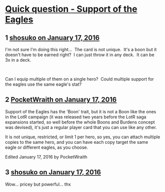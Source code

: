 # [Quick question - Support of the Eagles](https://community.fantasyflightgames.com/topic/199348-quick-question-support-of-the-eagles/)

## 1 [shosuko on January 17, 2016](https://community.fantasyflightgames.com/topic/199348-quick-question-support-of-the-eagles/?do=findComment&comment=1995906)

I'm not sure I'm doing this right...  The card is not unique.  It's a boon but it doesn't have to be earned right?  I can just throw it in any deck.  It can be 3x in a deck.

 

Can I equip multiple of them on a single hero?  Could multiple support for the eagles use the same eagle's stat?

## 2 [PocketWraith on January 17, 2016](https://community.fantasyflightgames.com/topic/199348-quick-question-support-of-the-eagles/?do=findComment&comment=1995911)

Support of the Eagles has the 'Boon' trait, but it is not a Boon like the ones in the LotR campaign (it was released two years before the LotR saga expansions started, so well before the whole Boons and Burdens concept was devised), it's just a regular player card that you can use like any other.

It is not unique, restricted, or limit 1 per hero, so yes, you can attach multiple copies to the same hero, and you can have each copy target the same eagle or different eagles, as you choose.

Edited January 17, 2016 by PocketWraith

## 3 [shosuko on January 17, 2016](https://community.fantasyflightgames.com/topic/199348-quick-question-support-of-the-eagles/?do=findComment&comment=1995933)

Wow... pricey but powerful... thx

